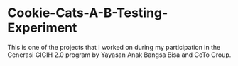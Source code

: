 # Cookie-Cats-A-B-Testing-Experiment

This is one of the projects that I worked on during my participation in the Generasi GIGIH 2.0 program by Yayasan Anak Bangsa Bisa and GoTo Group.
